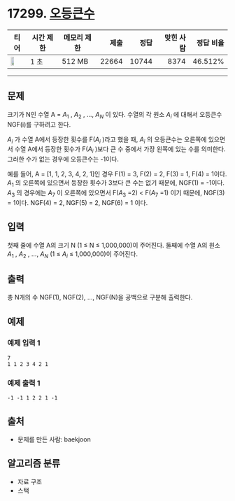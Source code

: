 # 17299. [오등큰수](https://www.acmicpc.net/problem/17299)

| 티어 | 시간 제한 | 메모리 제한 | 제출 | 정답 | 맞힌 사람 | 정답 비율 |
|---|---|---|---:|---:|---:|---:|
| <img src="https://static.solved.ac/tier_small/13.svg" width="50%" /> | 1 초 | 512 MB | 22664 | 10744 | 8374 | 46.512% |

---

## 문제

크기가 N인 수열 A = $A_{1}$
, $A_{2}$
, ..., $A_{N}$
이 있다. 수열의 각 원소 $A_{i}$
에 대해서 오등큰수 NGF(i)를 구하려고 한다.

$A_{i}$
가 수열 A에서 등장한 횟수를 F($A_{i}$
)라고 했을 때, $A_{i}$
의 오등큰수는 오른쪽에 있으면서 수열 A에서 등장한 횟수가 F($A_{i}$
)보다 큰 수 중에서 가장 왼쪽에 있는 수를 의미한다. 그러한 수가 없는 경우에 오등큰수는 -1이다.

예를 들어, A = [1, 1, 2, 3, 4, 2, 1]인 경우 F(1) = 3, F(2) = 2, F(3) = 1, F(4) = 1이다. $A_{1}$
의 오른쪽에 있으면서 등장한 횟수가 3보다 큰 수는 없기 때문에, NGF(1) = -1이다. $A_{3}$
의 경우에는 $A_{7}$
이 오른쪽에 있으면서 F($A_{3}$ =2) < F($A_{7}$ =1) 이기 때문에, NGF(3) = 1이다. NGF(4) = 2, NGF(5) = 2, NGF(6) = 1 이다.

## 입력

첫째 줄에 수열 A의 크기 N (1 ≤ N ≤ 1,000,000)이 주어진다. 둘째에 수열 A의 원소 $A_{1}$
, $A_{2}$
, ..., $A_{N}$
(1 ≤ $A_{i}$
≤ 1,000,000)이 주어진다.

## 출력

총 N개의 수 NGF(1), NGF(2), ..., NGF(N)을 공백으로 구분해 출력한다.

## 예제

### 예제 입력 1

```
7
1 1 2 3 4 2 1
```

### 예제 출력 1

```
-1 -1 1 2 2 1 -1
```

## 출처

- 문제를 만든 사람: baekjoon

## 알고리즘 분류

- 자료 구조
- 스택

